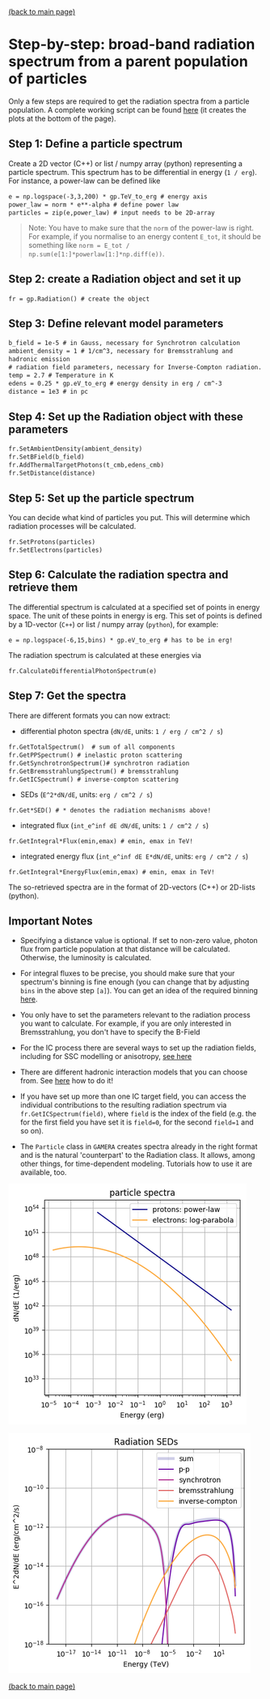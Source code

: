 [(back to main page)](main_page.md)

Step-by-step: broad-band radiation spectrum from a parent population of particles
=================================================================================

Only a few steps are required to get the radiation spectra from a particle population.
A complete working script can be found [here](radiation_basics.py) (it creates the plots
at the bottom of the page). 

Step 1: Define a particle spectrum
----------------------------------

Create a 2D vector (C++) or list / numpy array (python) representing a particle spectrum. This spectrum has to be differential in energy (`1 / erg`). For instance, a power-law can be defined like
```
e = np.logspace(-3,3,200) * gp.TeV_to_erg # energy axis
power_law = norm * e**-alpha # define power law
particles = zip(e,power_law) # input needs to be 2D-array
```
>Note:
>You have to make sure that the `norm` of the power-law is right. For example, if
you normalise to an energy content `E_tot`, it should be something like `norm = E_tot / np.sum(e[1:]*powerlaw[1:]*np.diff(e))`.



Step 2: create a Radiation object and set it up
-----------------------------------------------
```
fr = gp.Radiation() # create the object
```

Step 3: Define relevant model parameters
----------------------------------------
```
b_field = 1e-5 # in Gauss, necessary for Synchrotron calculation
ambient_density = 1 # 1/cm^3, necessary for Bremsstrahlung and hadronic emission
# radiation field parameters, necessary for Inverse-Compton radiation. 
temp = 2.7 # Temperature in K
edens = 0.25 * gp.eV_to_erg # energy density in erg / cm^-3
distance = 1e3 # in pc
```

Step 4: Set up the Radiation object with these parameters
---------------------------------------------------------
```
fr.SetAmbientDensity(ambient_density)
fr.SetBField(b_field)
fr.AddThermalTargetPhotons(t_cmb,edens_cmb)
fr.SetDistance(distance)
```

Step 5: Set up the particle spectrum 
------------------------------------
You can decide what kind of particles you put. This will determine which radiation processes will be calculated.
```
fr.SetProtons(particles) 
fr.SetElectrons(particles) 
```

Step 6: Calculate the radiation spectra and retrieve them
---------------------------------------------------------
The differential spectrum is calculated at a specified set of points in energy 
space. The unit of these points in energy is erg. This set of points is 
defined by a 1D-vector (`C++`) or list / numpy array (`python`), for example:
```
e = np.logspace(-6,15,bins) * gp.eV_to_erg # has to be in erg!
```
The radiation spectrum is calculated at these energies via 
```
fr.CalculateDifferentialPhotonSpectrum(e)
```

Step 7: Get the spectra
-----------------------
There are different formats you can now extract:
- differential photon spectra (`dN/dE`, units: `1 / erg / cm^2 / s`)
```
fr.GetTotalSpectrum()  # sum of all components
fr.GetPPSpectrum() # inelastic proton scattering
fr.GetSynchrotronSpectrum()# synchrotron radiation
fr.GetBremsstrahlungSpectrum() # bremsstrahlung
fr.GetICSpectrum() # inverse-compton scattering
```
   
- SEDs (`E^2*dN/dE`, units: `erg / cm^2 / s`) 
```
fr.Get*SED() # * denotes the radiation mechanisms above!
```
- integrated flux (`int_e^inf dE dN/dE`, units: `1 / cm^2 / s`)
```
fr.GetIntegral*Flux(emin,emax) # emin, emax in TeV!
```
- integrated energy flux (`int_e^inf dE E*dN/dE`, units: `erg / cm^2 / s`)
```
fr.GetIntegral*EnergyFlux(emin,emax) # emin, emax in TeV!
```

The so-retrieved spectra are in the format of 2D-vectors (C++) or 2D-lists (python). 
 
Important Notes
---------------
- Specifying a distance value is optional. If set to non-zero value, photon flux from particle population at that distance will be calculated. Otherwise, the luminosity is calculated. 

- For integral fluxes to be precise, you should make sure that your spectrum's 
binning is fine enough (you can change that by adjusting `bins` in the above step `[a]`). 
You can get an idea of the required binning [here](binning.md). 

- You only have to set the parameters relevant to the radiation process you want to calculate. For example, if you are only interested in Bremsstrahlung, you don't have to specify the B-Field

- For the IC process there are several ways to set up the radiation fields, including for SSC modelling or anisotropy, [see here](inverse_compton.md)

- There are different hadronic interaction models that you can choose from. See [here](hadronic_models.md) how to do it!

- If you have set up more than one IC target field, you can access the individual contributions to the resulting radiation spectrum via `fr.GetICSpectrum(field)`,
where `field` is the index of the field (e.g. the for the first field you have set 
it is `field=0`, for the second `field=1` and so on).

- The `Particle` class in `GAMERA` creates spectra already in the right format and 
is the natural 'counterpart' to the Radiation class. It allows, among other things, 
for time-dependent modeling. Tutorials how to use it are available, too.


![particles](particle_spectra.png) 

![SEDs](radiation_SEDs.png) 

[(back to main page)](main_page.md)
